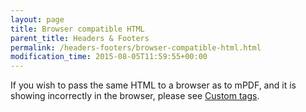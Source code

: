 ```yaml
---
layout: page
title: Browser compatible HTML
parent_title: Headers & Footers
permalink: /headers-footers/browser-compatible-html.html
modification_time: 2015-08-05T11:59:55+00:00
---
```




<p>If you wish to pass the same HTML to a browser as to mPDF, and it is showing incorrectly in the browser, please see <a href="{{ "/html-support/custom-html-tags.html" | prepend: site.baseurl }}">Custom tags</a>.</p>
